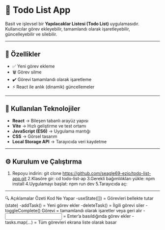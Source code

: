 # 📝 Todo List App

Basit ve işlevsel bir **Yapılacaklar Listesi (Todo List)** uygulamasıdır.  
Kullanıcılar görev ekleyebilir, tamamlandı olarak işaretleyebilir, güncelleyebilir ve silebilir.

---

## 🚀 Özellikler
- ✅ Yeni görev ekleme  
- 🗑️ Görev silme  
- ✔️ Görevi tamamlandı olarak işaretleme   
- ⚡ React ile anlık (dinamik) güncellemeler  

---

## 🧰 Kullanılan Teknolojiler
- **React** → Bileşen tabanlı arayüz yapısı  
- **Vite** → Hızlı geliştirme ve test ortamı  
- **JavaScript (ES6)** → Uygulama mantığı  
- **CSS** → Görsel tasarım  
- **Local Storage API** → Tarayıcıda veri kaydetme

---

## ⚙️ Kurulum ve Çalıştırma

1. Repoyu indirin:
   git clone https://github.com/seagle69-ezio/todo-list-app.git
2.Klasöre gir:
  cd todo-list-ap
3.Gerekli bağımlılıkları yükle:
  npm install
4.Uygulamayı başlat:
  npm run dev
5.Tarayıcıda aç:

---

🔍 Açıklamalar Özeti
Kod	Ne Yapar
-useState([])	= Görevleri bellekte tutar (state)
-addTask() =	Yeni görev ekler
-deleteTask()	= İlgili görevi siler
-toggleComplete()	Görevi = tamamlandı olarak işaretler veya geri alır
-<input onKeyDown={...} /> =	Enter’a basıldığında görev ekler
-tasks.map(...) =	Tüm görevleri ekrana liste olarak basar

